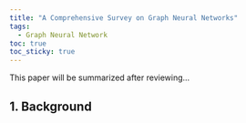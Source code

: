 ```yaml
---
title: "A Comprehensive Survey on Graph Neural Networks"
tags: 
  - Graph Neural Network
toc: true
toc_sticky: true
---
```


This paper will be summarized after reviewing...

## 1. Background
